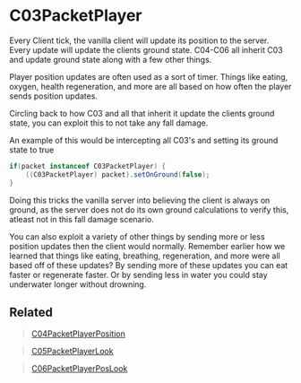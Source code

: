 # C03PacketPlayer

Every Client tick, the vanilla client will update its position to the server. Every update will update the clients ground state. C04-C06 all inherit C03 and update ground state along with a few other things.

Player position updates are often used as a sort of timer. Things like eating, oxygen, health regeneration, and more are all based on how often the player sends position updates.

Circling back to how C03 and all that inherit it update the clients ground state, you can exploit this to not take any fall damage.

An example of this would be intercepting all C03's and setting its ground state to true

```java
if(packet instanceof C03PacketPlayer) {
	((C03PacketPlayer) packet).setOnGround(false);	
}
```
Doing this tricks the vanilla server into believing the client is always on ground, as the server does not do its own ground calculations to verify this, atleast not in this fall damage scenario.

You can also exploit a variety of other things by sending more or less position updates then the client would normally. Remember earlier how we learned that things like eating, breathing, regeneration, and more were all based off of these updates? By sending more of these updates you can eat faster or regenerate faster. Or by sending less in water you could stay underwater longer without drowning.

## Related
> [C04PacketPlayerPosition](https://github.com/Spinyfish/MinecraftPackets/blob/main/Packets/1.8-/C03-C06/C04PacketPlayerPosition.md)

> [C05PacketPlayerLook](https://github.com/Spinyfish/MinecraftPackets/blob/main/Packets/1.8-/C03-C06/C05PacketPlayerLook.md)

> [C06PacketPlayerPosLook](https://github.com/Spinyfish/MinecraftPackets/blob/main/Packets/1.8-/C03-C06/C06PacketPlayerPosLook.txt)

